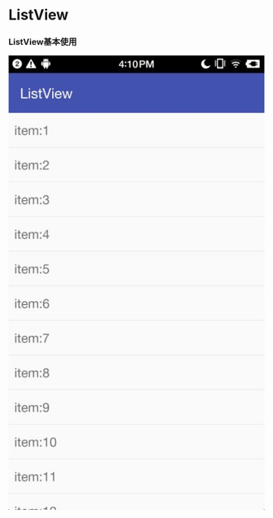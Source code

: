 # ListView

### ListView基本使用

![ListView基本使用](https://github.com/ansen666/images/blob/master/ListView/%E5%9F%BA%E6%9C%AC%E7%9A%84ListView.png?raw=true)
